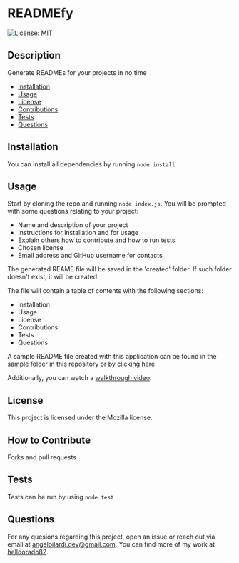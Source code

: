 # READMEfy

[![License: MIT](https://img.shields.io/badge/License-MIT-yellow.svg)](https://opensource.org/licenses/MIT)

## Description

Generate READMEs for your projects in no time

- [Installation](#installation)
- [Usage](#usage)
- [License](#license)
- [Contributions](#how-to-contribute)
- [Tests](#tests)
- [Questions](#questions)

## Installation

You can install all dependencies by running `node install`

## Usage

Start by cloning the repo and running `node index.js`. You will be prompted with some questions relating to your project:

- Name and description of your project
- Instructions for installation and for usage
- Explain others how to contribute and how to run tests
- Chosen license
- Email address and GitHub username for contacts

The generated REAME file will be saved in the 'created' folder. If such folder doesn't exist, it will be created.

The file will contain a table of contents with the following sections:

- Installation
- Usage
- License
- Contributions
- Tests
- Questions

A sample README file created with this application can be found in the sample folder in this repository or by clicking [here](./sample/README.md)

Additionally, you can watch a [walkthrough video](http://e.pc.cd/uOEotalK).

## License

This project is licensed under the Mozilla license.

## How to Contribute

Forks and pull requests

## Tests

Tests can be run by using `node test`

## Questions

For any quesions regarding this project, open an issue or reach out via email at angeloilardi.dev@gmail.com. You can find more of my work at [helldorado82](https://github.com/helldorado82/).
